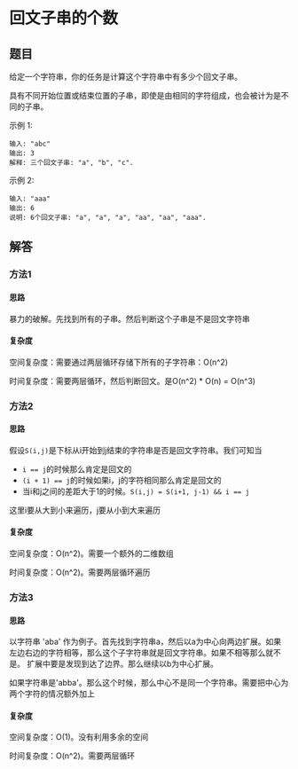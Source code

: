 # 回文子串的个数

## 题目

给定一个字符串，你的任务是计算这个字符串中有多少个回文子串。

具有不同开始位置或结束位置的子串，即使是由相同的字符组成，也会被计为是不同的子串。

示例 1:

```
输入: "abc"
输出: 3
解释: 三个回文子串: "a", "b", "c".
```

示例 2:

```
输入: "aaa"
输出: 6
说明: 6个回文子串: "a", "a", "a", "aa", "aa", "aaa".
```

## 解答

### 方法1

#### 思路

暴力的破解。先找到所有的子串。然后判断这个子串是不是回文字符串

#### 复杂度

空间复杂度：需要通过两层循环存储下所有的子字符串：O(n^2)

时间复杂度：需要两层循环，然后判断回文。是O(n^2) * O(n) = O(n^3)

### 方法2

#### 思路

假设`S(i,j)`是下标从i开始到j结束的字符串是否是回文字符串。我们可知当

* `i == j`的时候那么肯定是回文的
* `(i + 1) == j`的时候如果i，j的字符相同那么肯定是回文的
* 当i和j之间的差距大于1的时候。`S(i,j) = S(i+1, j-1) && i == j`

这里i要从大到小来遍历，j要从小到大来遍历

#### 复杂度

空间复杂度：O(n^2)。需要一个额外的二维数组

时间复杂度：O(n^2)。需要两层循环遍历


### 方法3

#### 思路

以字符串 'aba' 作为例子。首先找到字符串a，然后以a为中心向两边扩展。如果左边右边的字符相等，那么这个子字符串就是回文字符串。如果不相等那么就不是。
扩展中要是发现到达了边界。那么继续以b为中心扩展。

如果字符串是'abba'。那么这个时候，那么中心不是同一个字符串。需要把中心为两个字符的情况额外加上

#### 复杂度

空间复杂度：O(1)。没有利用多余的空间

时间复杂度：O(n^2)。需要两层循环
